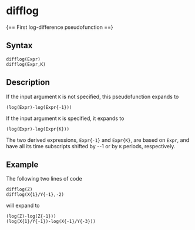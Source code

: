 # difflog

{== First log-difference pseudofunction ==}

## Syntax

    difflog(Expr)
    difflog(Expr,K)

## Description

If the input argument `K` is not specified, this pseudofunction expands
to

    (log(Expr)-log(Expr{-1}))

If the input argument `K` is specified, it expands to

    (log(Expr)-log(Expr{K}))

The two derived expressions, `Expr{-1}` and `Expr{K}`, are based on
`Expr`, and have all its time subscripts shifted by --1 or by `K`
periods, respectively.

## Example

The following two lines of code

    difflog(Z)
    difflog(X{1}/Y{-1},-2)

will expand to

    (log(Z)-log(Z{-1}))
    (log(X{1}/Y{-1})-log(X{-1}/Y{-3}))




